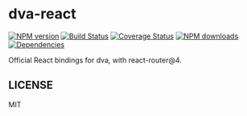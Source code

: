 # dva-react

[![NPM version](https://img.shields.io/npm/v/dva-react.svg?style=flat)](https://npmjs.org/package/dva-react)
[![Build Status](https://img.shields.io/travis/dvajs/dva-react.svg?style=flat)](https://travis-ci.org/dvajs/dva-react)
[![Coverage Status](https://img.shields.io/coveralls/dvajs/dva-react.svg?style=flat)](https://coveralls.io/r/dvajs/dva-react)
[![NPM downloads](http://img.shields.io/npm/dm/dva-react.svg?style=flat)](https://npmjs.org/package/dva-react)
[![Dependencies](https://david-dm.org/dvajs/dva-react/status.svg)](https://david-dm.org/dvajs/dva-react)

Official React bindings for dva, with react-router@4.

## LICENSE

MIT

